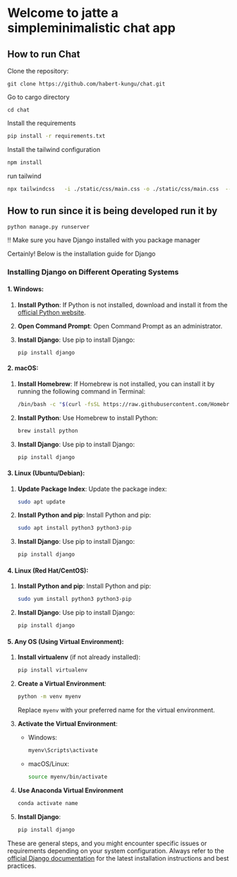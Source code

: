 # Welcome to jatte a simpleminimalistic chat app

## How to run Chat

Clone the repository:

```
git clone https://github.com/habert-kungu/chat.git
```

Go to cargo directory

```
cd chat
```

Install the requirements

```bash
pip install -r requirements.txt
```

Install the tailwind configuration

```bash
npm install
```

run tailwind

```bash
npx tailwindcss   -i ./static/css/main.css -o ./static/css/main.css  --watch
```

## How to run since it is being developed run it by

```
python manage.py runserver
```

!! Make sure you have Django installed with you package manager

Certainly! Below is the installation guide for Django

### Installing Django on Different Operating Systems

#### 1. Windows:

1. **Install Python**: If Python is not installed, download and install it from the [official Python website](https://www.python.org/downloads/).

2. **Open Command Prompt**: Open Command Prompt as an administrator.

3. **Install Django**: Use pip to install Django:
   ```
   pip install django
   ```

#### 2. macOS:

1. **Install Homebrew**: If Homebrew is not installed, you can install it by running the following command in Terminal:

   ```bash
   /bin/bash -c "$(curl -fsSL https://raw.githubusercontent.com/Homebrew/install/HEAD/install.sh)"
   ```

2. **Install Python**: Use Homebrew to install Python:

   ```bash
   brew install python
   ```

3. **Install Django**: Use pip to install Django:
   ```bash
   pip install django
   ```

#### 3. Linux (Ubuntu/Debian):

1. **Update Package Index**: Update the package index:

   ```bash
   sudo apt update
   ```

2. **Install Python and pip**: Install Python and pip:

   ```bash
   sudo apt install python3 python3-pip
   ```

3. **Install Django**: Use pip to install Django:
   ```bash
   pip install django
   ```

#### 4. Linux (Red Hat/CentOS):

1. **Install Python and pip**: Install Python and pip:

   ```bash
   sudo yum install python3 python3-pip
   ```

2. **Install Django**: Use pip to install Django:
   ```bash
   pip install django
   ```

#### 5. Any OS (Using Virtual Environment):

1. **Install virtualenv** (if not already installed):

   ```bash
   pip install virtualenv
   ```

2. **Create a Virtual Environment**:

   ```bash
   python -m venv myenv
   ```

   Replace `myenv` with your preferred name for the virtual environment.

3. **Activate the Virtual Environment**:
   - Windows:
     ```bash
     myenv\Scripts\activate
     ```
   - macOS/Linux:
     ```bash
     source myenv/bin/activate
     ```
4. **Use Anaconda Virtual Environment**
   ```bash
   conda activate name
   ```
5. **Install Django**:
   ```bash
   pip install django
   ```

These are general steps, and you might encounter specific issues or requirements depending on your system configuration. Always refer to the [official Django documentation](https://docs.djangoproject.com/en/stable/intro/install/) for the latest installation instructions and best practices.

